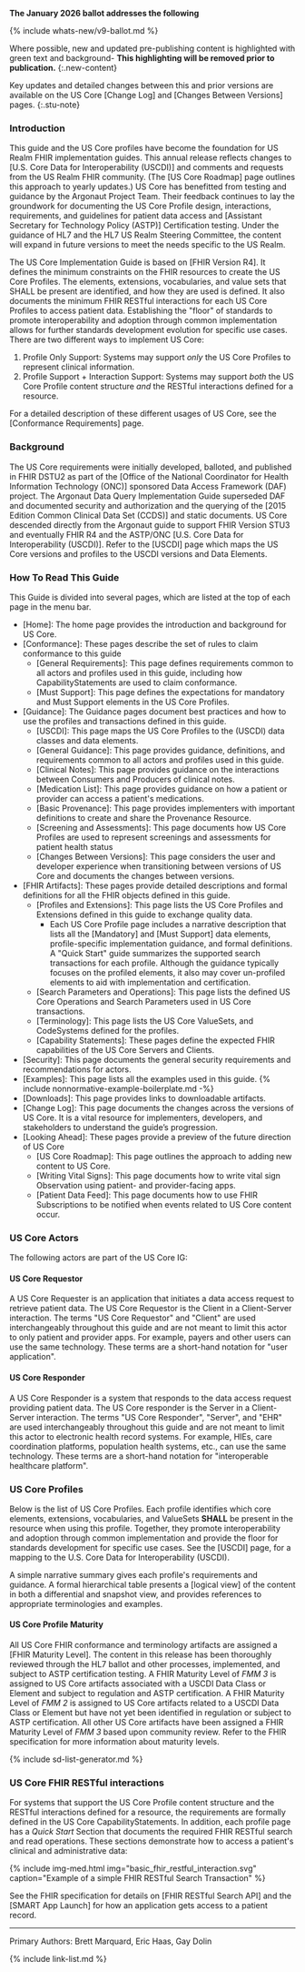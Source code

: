  <div class="note-to-balloters" markdown="1">

**The January 2026 ballot addresses the following**

{% include whats-new/v9-ballot.md %}
</div> 

Where possible, new and updated pre-publishing content is highlighted with green text and background- **This highlighting will be removed prior to publication.**
{:.new-content}


Key updates and detailed changes between this and prior versions are available on the US Core [Change Log] and [Changes Between Versions] pages.
{:.stu-note}

### Introduction

This guide and the US Core profiles have become the foundation for US Realm FHIR implementation guides. This annual release reflects changes to [U.S. Core Data for Interoperability (USCDI)] and comments and requests from the US Realm FHIR community. (The [US Core Roadmap] page outlines this approach to yearly updates.)  US Core has benefitted from testing and guidance by the Argonaut Project Team. Their feedback continues to lay the groundwork for documenting the US Core Profile design, interactions, requirements, and guidelines for patient data access and [Assistant Secretary for Technology Policy (ASTP)] Certification testing. Under the guidance of HL7 and the HL7 US Realm Steering Committee, the content will expand in future versions to meet the needs specific to the US Realm.

The US Core Implementation Guide is based on [FHIR Version R4]. It defines the minimum constraints on the FHIR resources to create the US Core Profiles. The elements, extensions, vocabularies, and value sets that SHALL be present are identified, and how they are used is defined.  It also documents the minimum FHIR RESTful interactions for each US Core Profiles to access patient data. Establishing the "floor" of standards to promote interoperability and adoption through common implementation allows for further standards development evolution for specific use cases. There are two different ways to implement US Core:
1. Profile Only Support: Systems may support *only* the US Core Profiles to represent clinical information.
2. Profile Support + Interaction Support: Systems may support *both* the US Core Profile content structure *and* the RESTful interactions defined for a resource.

For a detailed description of these different usages of US Core, see the [Conformance Requirements] page.

### Background

The US Core requirements were initially developed, balloted, and published in FHIR DSTU2 as part of the [Office of the National Coordinator for Health Information Technology (ONC)] sponsored Data Access Framework (DAF) project. The Argonaut Data Query Implementation Guide superseded DAF and documented security and authorization and the querying of the [2015 Edition Common Clinical Data Set (CCDS)] and static documents. US Core descended directly from the Argonaut guide to support FHIR Version STU3 and eventually FHIR R4 and the ASTP/ONC [U.S. Core Data for Interoperability (USCDI)].  Refer to the [USCDI] page which maps the US Core versions and profiles to the USCDI versions and Data Elements.

### How To Read This Guide

This Guide is divided into several pages, which are listed at the top of each page in the menu bar.

- [Home]\: The home page provides the introduction and background for US Core.
- [Conformance]\: These pages describe the set of rules to claim conformance to this guide
  - [General Requirements]\: This page defines requirements common to all actors and profiles used in this guide, including how CapabilityStatements are used to claim conformance.
  - [Must Support]\: This page defines the expectations for mandatory and Must Support elements in the US Core Profiles.
- [Guidance]\: The Guidance pages document best practices and how to use the profiles and transactions defined in this guide.
  - [USCDI]\: This page maps the US Core Profiles to the (USCDI) data classes and data elements.
  - [General Guidance]\: This page provides guidance, definitions, and requirements common to all actors and profiles used in this guide.
  - [Clinical Notes]\: This page provides guidance on the interactions between Consumers and Producers of clinical notes.
  - [Medication List]\: This page provides guidance on how a patient or provider can access a patient's medications.
  - [Basic Provenance]\: This page provides implementers with important definitions to create and share the Provenance Resource.
  - [Screening and Assessments]\: This page documents how US Core Profiles are used to represent screenings and assessments for patient health status
  - [Changes Between Versions]\: This page considers the user and developer experience when transitioning between versions of US Core and documents the changes between versions.
- [FHIR Artifacts]\: These pages provide detailed descriptions and formal definitions for all the FHIR objects defined in this guide.
  - [Profiles and Extensions]\: This page lists the US Core Profiles and Extensions defined in this guide to exchange quality data.
    - Each US Core Profile page includes a narrative description that lists all the [Mandatory] and [Must Support] data elements, profile-specific implementation guidance, and formal definitions. A "Quick Start" guide summarizes the supported search transactions for each profile. Although the guidance typically focuses on the profiled elements, it also may cover un-profiled elements to aid with implementation and certification.
  - [Search Parameters and Operations]\: This page lists the defined US Core Operations and Search Parameters used in US Core transactions.
  - [Terminology]\: This page lists the US Core ValueSets, and CodeSystems defined for the profiles.
  - [Capability Statements]\: These pages define the expected FHIR capabilities of the US Core Servers and Clients.
- [Security]\: This page documents the general security requirements and recommendations for actors.
- [Examples]\: This page lists all the examples used in this guide. {% include nonnormative-example-boilerplate.md -%}
- [Downloads]\: This page provides links to downloadable artifacts.
- [Change Log]\: This page documents the changes across the versions of US Core. It is a vital resource for implementers, developers, and stakeholders to understand the guide’s progression.
- [Looking Ahead]\: These pages provide a preview of the future direction of US Core
   - [US Core Roadmap]\: This page outlines the approach to adding new content to US Core.
   - [Writing Vital Signs]\: This page documents how to write vital sign Observation using patient- and provider-facing apps.
   - [Patient Data Feed]\: This page documents how to use FHIR Subscriptions to be notified when events related to US Core content occur.

### US Core Actors

The following actors are part of the US Core IG:

#### US Core Requestor
A US Core Requester is an application that initiates a data access request to retrieve patient data. The US Core Requestor is the Client in a Client-Server interaction. The terms "US Core Requestor" and "Client" are used interchangeably throughout this guide and are not meant to limit this actor to only patient and provider apps. For example, payers and other users can use the same technology. These terms are a short-hand notation for "user application".

#### US Core Responder
A US Core Responder is a system that responds to the data access request providing patient data. The US Core responder is the Server in a Client-Server interaction. The terms "US Core Responder", "Server", and "EHR" are used interchangeably throughout this guide and are not meant to limit this actor to electronic health record systems. For example, HIEs, care coordination platforms, population health systems, etc., can use the same technology. These terms are a short-hand notation for "interoperable healthcare platform".

### US Core Profiles

Below is the list of US Core Profiles. Each profile identifies which core elements, extensions, vocabularies, and ValueSets **SHALL** be present in the resource when using this profile. Together, they promote interoperability and adoption through common implementation and provide the floor for standards development for specific use cases. See the [USCDI] page, for a mapping to the U.S. Core Data for Interoperability (USCDI).

A simple narrative summary gives each profile's requirements and guidance. A formal hierarchical table presents a [logical view] of the content in both a differential and snapshot view, and provides references to appropriate terminologies and examples.


#### US Core Profile Maturity

All US Core FHIR conformance and terminology artifacts are assigned a [FHIR Maturity Level]. The content in this release has been thoroughly reviewed through the HL7 ballot and other processes, implemented, and subject to ASTP certification testing. A FHIR Maturity Level of *FMM 3* is assigned to US Core artifacts associated with a USCDI Data Class or Element and subject to regulation and ASTP certification. A FHIR Maturity Level of  *FMM 2* is assigned to US Core artifacts related to a USCDI Data Class or Element but have not yet been identified in regulation or subject to ASTP certification. All other US Core artifacts have been assigned a FHIR Maturity Level of *FMM 3* based upon community review. Refer to the FHIR specification for more information about maturity levels.


<!-- ================================================ -->
<!--  use this line to include an autogenerated list of all profiles
 remove it if you would like to hand generate it -->

{% include sd-list-generator.md %}

<!-- ================================================ -->



### US Core FHIR RESTful interactions

For systems that support the US Core Profile content structure and the RESTful interactions defined for a resource, the requirements are formally defined in the US Core CapabilityStatements. In addition, each profile page has a *Quick Start* Section that documents the required FHIR RESTful search and read operations. These sections demonstrate how to access a patient's clinical and administrative data:

{% include img-med.html img="basic_fhir_restful_interaction.svg" caption="Example of a simple FHIR RESTful Search Transaction" %}

See the FHIR specification for details on [FHIR RESTful Search API] and the [SMART App Launch] for how an application gets access to a patient record.

---

Primary Authors: Brett Marquard, Eric Haas, Gay Dolin

{% include link-list.md %}